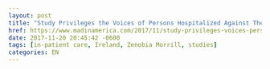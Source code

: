 ```yaml
---
layout: post
title: "Study Privileges the Voices of Persons Hospitalized Against Their Will"
href: https://www.madinamerica.com/2017/11/study-privileges-voices-persons-hospitalized-will/
date: 2017-11-20 20:45:42 -0600
tags: [in-patient care, Ireland, Zenobia Morrill, studies]
categories: EN
---
```


